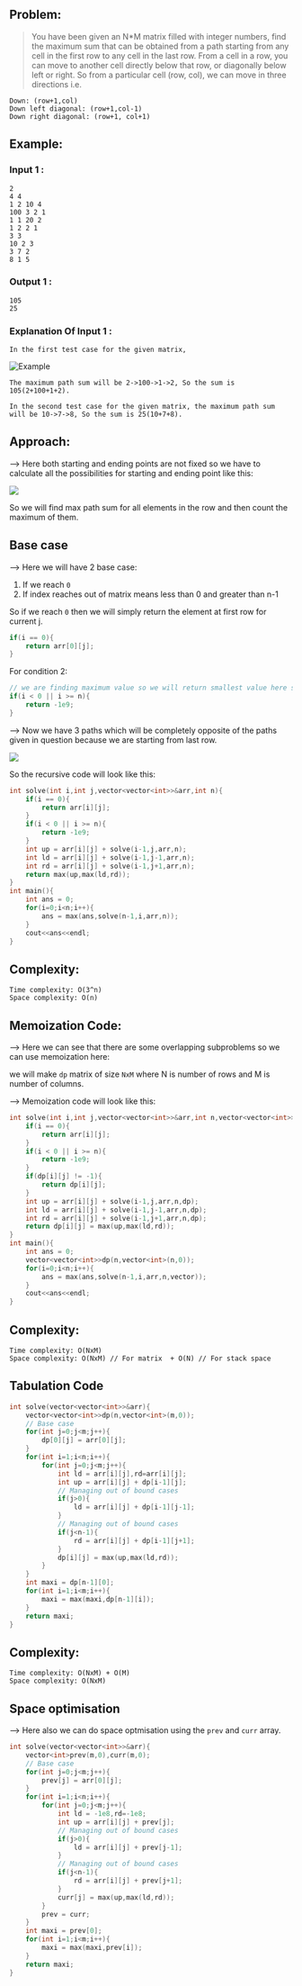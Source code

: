 ## Problem:

> You have been given an N\*M matrix filled with integer numbers, find the maximum sum that can be obtained from a path starting from any cell in the first row to any cell in the last row.
> From a cell in a row, you can move to another cell directly below that row, or diagonally below left or right. So from a particular cell (row, col), we can move in three directions i.e.

```
Down: (row+1,col)
Down left diagonal: (row+1,col-1)
Down right diagonal: (row+1, col+1)
```

## Example:

### Input 1 :

```
2
4 4
1 2 10 4
100 3 2 1
1 1 20 2
1 2 2 1
3 3
10 2 3
3 7 2
8 1 5
```

### Output 1 :

```
105
25
```

### Explanation Of Input 1 :

```
In the first test case for the given matrix,
```

![Example](https://files.codingninjas.in/maxpath-5169.jpg)

```
The maximum path sum will be 2->100->1->2, So the sum is 105(2+100+1+2).

In the second test case for the given matrix, the maximum path sum will be 10->7->8, So the sum is 25(10+7+8).
```

## Approach:

--> Here both starting and ending points are not fixed so we have to calculate all the possibilities for starting and ending point like this:

![](./Attachments/Pastedimage20220521180535.png)

So we will find max path sum for all elements in the row and then count the maximum of them.

## Base case 

--> Here we will have 2 base case:

1. If we reach `0`
2. If index reaches out of matrix means less than 0 and greater than n-1

So if we reach `0` then we will simply return the element at first row for current j.

```cpp
if(i == 0){
	return arr[0][j];
}
```

For condition 2:

```cpp
// we are finding maximum value so we will return smallest value here so that it will be not considered in max.
if(i < 0 || i >= n){
	return -1e9;
}
```

--> Now we have 3 paths which will be completely opposite of the paths given in question because we are starting from last row.

![](../GFG/Attachments/Pasted%20image%2020220521194150.png)

So the recursive code will look like this:

```cpp
int solve(int i,int j,vector<vector<int>>&arr,int n){
	if(i == 0){
		return arr[i][j];
	}
	if(i < 0 || i >= n){
		return -1e9;
	}
	int up = arr[i][j] + solve(i-1,j,arr,n);
	int ld = arr[i][j] + solve(i-1,j-1,arr,n);
	int rd = arr[i][j] + solve(i-1,j+1,arr,n);
	return max(up,max(ld,rd));
}
int main(){
	int ans = 0;
	for(i=0;i<n;i++){
		ans = max(ans,solve(n-1,i,arr,n));
	}
	cout<<ans<<endl;
}
```

## Complexity:

```
Time complexity: O(3^n)
Space complexity: O(n)
```

## Memoization Code:

--> Here we can see that there are some overlapping subproblems so we can use memoization here:

we will make `dp` matrix of size `NxM` where N is number of rows and M is number of columns.

--> Memoization code will look like this:

```cpp
int solve(int i,int j,vector<vector<int>>&arr,int n,vector<vector<int>>&dp){
	if(i == 0){
		return arr[i][j];
	}
	if(i < 0 || i >= n){
		return -1e9;
	}
	if(dp[i][j] != -1){
		return dp[i][j];
	}
	int up = arr[i][j] + solve(i-1,j,arr,n,dp);
	int ld = arr[i][j] + solve(i-1,j-1,arr,n,dp);
	int rd = arr[i][j] + solve(i-1,j+1,arr,n,dp);
	return dp[i][j] = max(up,max(ld,rd));
}
int main(){
	int ans = 0;
	vector<vector<int>>dp(n,vector<int>(n,0));
	for(i=0;i<n;i++){
		ans = max(ans,solve(n-1,i,arr,n,vector));
	}
	cout<<ans<<endl;
}
```

## Complexity:

```
Time complexity: O(NxM)
Space complexity: O(NxM) // For matrix  + O(N) // For stack space
```

## Tabulation Code

```cpp
int solve(vector<vector<int>>&arr){
	vector<vector<int>>dp(n,vector<int>(m,0));
	// Base case
	for(int j=0;j<m;j++){
		dp[0][j] = arr[0][j];
	}
	for(int i=1;i<n;i++){
		for(int j=0;j<m;j++){
			int ld = arr[i][j],rd=arr[i][j];
			int up = arr[i][j] + dp[i-1][j];
			// Managing out of bound cases
			if(j>0){
				ld = arr[i][j] + dp[i-1][j-1];
			}
			// Managing out of bound cases
			if(j<n-1){
				rd = arr[i][j] + dp[i-1][j+1];
			}
			dp[i][j] = max(up,max(ld,rd));
		}
	}
	int maxi = dp[n-1][0];
	for(int i=1;i<m;i++){
		maxi = max(maxi,dp[n-1][i]);
	}
	return maxi;
}
```

## Complexity:

```
Time complexity: O(NxM) + O(M)
Space complexity: O(NxM)
```

## Space optimisation

--> Here also we can do space optmisation using the `prev` and `curr` array.

```cpp
int solve(vector<vector<int>>&arr){
	vector<int>prev(m,0),curr(m,0);
	// Base case
	for(int j=0;j<m;j++){
		prev[j] = arr[0][j];
	}
	for(int i=1;i<n;i++){
		for(int j=0;j<m;j++){
			int ld = -1e8,rd=-1e8;
			int up = arr[i][j] + prev[j];
			// Managing out of bound cases
			if(j>0){
				ld = arr[i][j] + prev[j-1];
			}
			// Managing out of bound cases
			if(j<n-1){
				rd = arr[i][j] + prev[j+1];
			}
			curr[j] = max(up,max(ld,rd));
		}
		prev = curr;
	}
	int maxi = prev[0];
	for(int i=1;i<m;i++){
		maxi = max(maxi,prev[i]);
	}
	return maxi;
}
```

